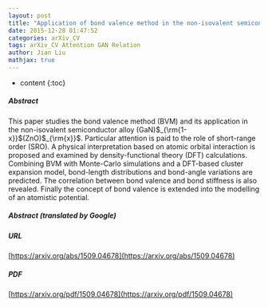 ```yaml
---
layout: post
title: "Application of bond valence method in the non-isovalent semiconductor alloy $_{1-x}$$_x$"
date: 2015-12-28 01:47:52
categories: arXiv_CV
tags: arXiv_CV Attention GAN Relation
author: Jian Liu
mathjax: true
---
```


* content
{:toc}

##### Abstract
This paper studies the bond valence method (BVM) and its application in the non-isovalent semiconductor alloy (GaN)$_{\rm{1-x}}$(ZnO)$_{\rm{x}}$. Particular attention is paid to the role of short-range order (SRO). A physical interpretation based on atomic orbital interaction is proposed and examined by density-functional theory (DFT) calculations. Combining BVM with Monte-Carlo simulations and a DFT-based cluster expansion model, bond-length distributions and bond-angle variations are predicted. The correlation between bond valence and bond stiffness is also revealed. Finally the concept of bond valence is extended into the modelling of an atomistic potential.

##### Abstract (translated by Google)


##### URL
[https://arxiv.org/abs/1509.04678](https://arxiv.org/abs/1509.04678)

##### PDF
[https://arxiv.org/pdf/1509.04678](https://arxiv.org/pdf/1509.04678)

